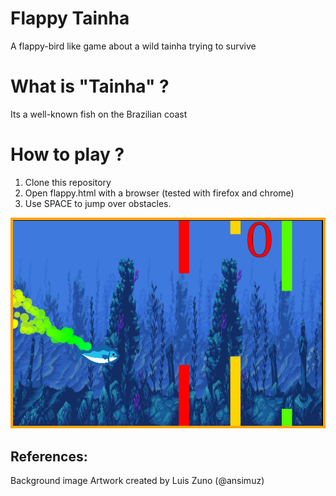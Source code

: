 # Flappy Tainha

A flappy-bird like game about a wild tainha trying to survive

# What is "Tainha" ?

Its a well-known fish on the Brazilian coast

# How to play ?
1. Clone this repository
2. Open flappy.html with a browser (tested with firefox and chrome)
3. Use SPACE to jump over obstacles.

![flappy-tainha](flappy/imgs/flappy_tainha.png)

## References:

Background image Artwork created by Luis Zuno (@ansimuz)
